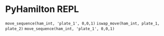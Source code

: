 # PyHamilton REPL

`move_sequence(ham_int, 'plate_1', 0,0,1)`
`iswap_move(ham_int, plate_1, plate_2)`
`move_sequence(ham_int, 'plate_1', 0,0,1)`
